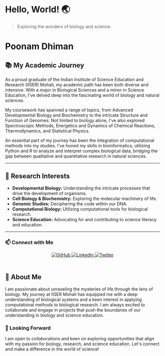 # Hello, World! 🌏
> Exploring the wonders of biology and science.

# Poonam Dhiman

## 📚 My Academic Journey

As a proud graduate of the Indian Institute of Science Education and Research (IISER) Mohali, my academic path has been both diverse and intensive. With a major in Biological Sciences and a minor in Science Education, I've delved deep into the fascinating world of biology and natural sciences. 

My coursework has spanned a range of topics, from Advanced Developmental Biology and Biochemistry to the intricate Structure and Function of Genomes. Not limited to biology alone, I've also explored Spectroscopic Methods, Energetics and Dynamics of Chemical Reactions, Thermodynamics, and Statistical Physics. 

An essential part of my journey has been the integration of computational methods into my studies. I've honed my skills in bioinformatics, utilizing Python and R to analyze and interpret complex biological data, bridging the gap between qualitative and quantitative research in natural sciences.

---

## 🌱 Research Interests

- **Developmental Biology:** Understanding the intricate processes that drive the development of organisms.
- **Cell Biology & Biochemistry:** Exploring the molecular machinery of life.
- **Genomic Studies:** Deciphering the code within our DNA.
- **Computational Biology:** Utilizing computational tools for biological research.
- **Science Education:** Advocating for and contributing to science literacy and education.

---

### 📫 Connect with Me
<div align="center">
<!-- Social Media and Professional Links -->
<a href="https://github.com/PoonamPD23" target="_blank">
<img src="https://img.shields.io/badge/github-%2324292e.svg?&style=for-the-badge&logo=github&logoColor=white" alt="GitHub" style="margin-bottom: 5px;" />
</a>
<a href="https://linkedin.com/in/your-linkedin" target="_blank">
<img src="https://img.shields.io/badge/linkedin-%231E77B5.svg?&style=for-the-badge&logo=linkedin&logoColor=white" alt="LinkedIn" style="margin-bottom: 5px;" />
</a>
<a href="https://twitter.com/your-twitter" target="_blank">
<img src="https://img.shields.io/badge/twitter-%2300acee.svg?&style=for-the-badge&logo=twitter&logoColor=white" alt="Twitter" style="margin-bottom: 5px;" />
</a>
<!-- Additional links can be added here -->
</div>  

<br/>

## 🌟 About Me
I am passionate about unraveling the mysteries of life through the lens of biology. My journey at IISER Mohali has equipped me with a deep understanding of biological systems and a keen interest in applying computational methods to biological research. I am always excited to collaborate and engage in projects that push the boundaries of our understanding in biology and science education.

<!-- Optional: Add a section for projects, publications, or any other relevant achievements -->

### 🚀 Looking Forward
I am open to collaborations and keen on exploring opportunities that align with my passion for biology, research, and science education. Let's connect and make a difference in the world of science!

<!-- Optional: Add a GitHub stats card or any other widgets that you like -->
